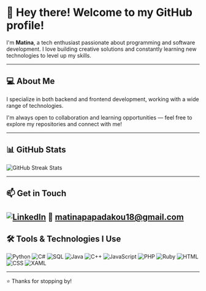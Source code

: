 # 👋 Hey there! Welcome to my GitHub profile!

I'm **Matina**, a tech enthusiast passionate about programming and software development. I love building creative solutions and constantly learning new technologies to level up my skills.

---

## 💻 About Me

I specialize in both backend and frontend development, working with a wide range of technologies.

I'm always open to collaboration and learning opportunities — feel free to explore my repositories and connect with me!

---
## 📊 GitHub Stats

![GitHub Streak Stats](https://github-readme-streak-stats.herokuapp.com/?user=matinapap&theme=radical)

---

## 📫 Get in Touch

[![LinkedIn](https://img.shields.io/badge/LinkedIn-blue?logo=linkedin&style=for-the-badge)](https://www.linkedin.com/in/matina-papadakou-293419270/)
📧 matinapapadakou18@gmail.com
---

## 🛠️ Tools & Technologies I Use

![Python](https://img.shields.io/badge/Python-3776AB?logo=python&logoColor=white&style=for-the-badge)
![C#](https://img.shields.io/badge/C%23-239120?logo=c-sharp&logoColor=white&style=for-the-badge)
![SQL](https://img.shields.io/badge/SQL-4479A1?logo=postgresql&logoColor=white&style=for-the-badge)
![Java](https://img.shields.io/badge/Java-007396?logo=java&logoColor=white&style=for-the-badge)
![C++](https://img.shields.io/badge/C++-00599C?logo=c%2B%2B&logoColor=white&style=for-the-badge)
![JavaScript](https://img.shields.io/badge/JavaScript-F7DF1E?logo=javascript&logoColor=black&style=for-the-badge)
![PHP](https://img.shields.io/badge/PHP-777BB4?logo=php&logoColor=white&style=for-the-badge)
![Ruby](https://img.shields.io/badge/Ruby-CC342D?logo=ruby&logoColor=white&style=for-the-badge)
![HTML](https://img.shields.io/badge/HTML5-E34F26?logo=html5&logoColor=white&style=for-the-badge)
![CSS](https://img.shields.io/badge/CSS3-1572B6?logo=css3&logoColor=white&style=for-the-badge)
![XAML](https://img.shields.io/badge/XAML-0C54C2?style=for-the-badge&logo=windows&logoColor=white)

---

⭐ Thanks for stopping by!
